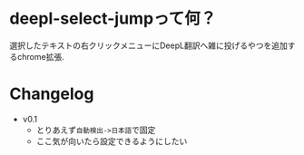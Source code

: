 # deepl-select-jumpって何？

選択したテキストの右クリックメニューにDeepL翻訳へ雑に投げるやつを追加するchrome拡張.

# Changelog

- v0.1
  - とりあえず`自動検出->日本語`で固定
  - ここ気が向いたら設定できるようにしたい
